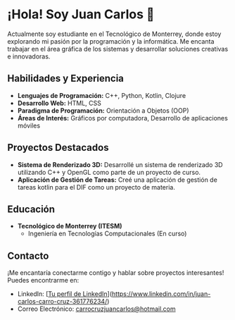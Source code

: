 
# ¡Hola! Soy Juan Carlos 👋

Actualmente soy estudiante en el Tecnológico de Monterrey, donde estoy explorando mi pasión por la programación y la informática. Me encanta trabajar en el área gráfica de los sistemas y desarrollar soluciones creativas e innovadoras.

## Habilidades y Experiencia

- **Lenguajes de Programación:** C++, Python, Kotlin, Clojure
- **Desarrollo Web:** HTML, CSS
- **Paradigma de Programación:** Orientación a Objetos (OOP)
- **Áreas de Interés:** Gráficos por computadora, Desarrollo de aplicaciones móviles

## Proyectos Destacados

- **Sistema de Renderizado 3D:** Desarrollé un sistema de renderizado 3D utilizando C++ y OpenGL como parte de un proyecto de curso.
- **Aplicación de Gestión de Tareas:** Creé una aplicación de gestión de tareas kotlin para el DIF como un proyecto de materia.

## Educación

- **Tecnológico de Monterrey (ITESM)**
  - Ingeniería en Tecnologías Computacionales (En curso)

## Contacto

¡Me encantaría conectarme contigo y hablar sobre proyectos interesantes! Puedes encontrarme en:

- LinkedIn: [[Tu perfil de LinkedIn](url_de_tu_perfil)](https://www.linkedin.com/in/juan-carlos-carro-cruz-361776234/)
- Correo Electrónico: carrocruzjuancarlos@hotmail.com

<!--
**Juan-Carro/Juan-Carro** is a ✨ _special_ ✨ repository because its `README.md` (this file) appears on your GitHub profile.

Here are some ideas to get you started:

- 🔭 I’m currently working on ...
- 🌱 I’m currently learning ...
- 👯 I’m looking to collaborate on ...
- 🤔 I’m looking for help with ...
- 💬 Ask me about ...
- 📫 How to reach me: ...
- 😄 Pronouns: ...
- ⚡ Fun fact: ...
-->
